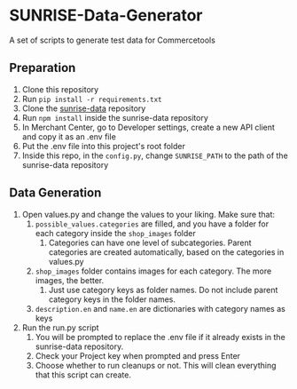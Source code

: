 # SUNRISE-Data-Generator
A set of scripts to generate test data for Commercetools

## Preparation
1. Clone this repository
2. Run `pip install -r requirements.txt`
3. Clone the [sunrise-data](https://github.com/commercetools/commercetools-sunrise-data.git) repository
4. Run `npm install` inside the sunrise-data repository
5. In Merchant Center, go to Developer settings, create a new API client and copy it as an .env file
6. Put the .env file into this project's root folder
7. Inside this repo, in the `config.py`, change `SUNRISE_PATH` to the path of the sunrise-data repository

## Data Generation
1. Open values.py and change the values to your liking. Make sure that:
   1. `possible_values.categories` are filled, and you have a folder for each category inside the `shop_images` folder
      1. Categories can have one level of subcategories. Parent categories are created automatically, based on the categories in values.py
   2. `shop_images` folder contains images for each category. The more images, the better.
      1. Just use category keys as folder names. Do not include parent category keys in the folder names.
   3. `description.en` and `name.en` are dictionaries with category names as keys
2. Run the run.py script
   1. You will be prompted to replace the .env file if it already exists in the sunrise-data repository.
   2. Check your Project key when prompted and press Enter
   3. Choose whether to run cleanups or not. This will clean everything that this script can create.